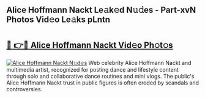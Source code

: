 ## Alice Hoffmann Nackt Le𝚊k𝚎d N𝚞𝚍es - Part-xvN Photos Vid𝚎o Le𝚊ks pLntn

# <h2><a href="http://fb8cdmh.evod.top/?m=Alice+Hoffmann+Nackt">🔗 👉🔴 Alice Hoffmann Nackt Vid𝚎o Ph𝚘t𝚘s</a></h2>

[![Alice Hoffmann Nackt N𝚞d𝚎s](https://i.imgur.com/8V9OHl7.gif)](http://fb8cdmh.evod.top/?m=Alice+Hoffmann+Nackt)
Web celebrity Alice Hoffmann Nackt and multimedia artist, recognized for posting dance and lifestyle content through solo and collaborative dance routines and mini vlogs. The public's Alice Hoffmann Nackt trust in public figures is often eroded by scandals and controversies. 
